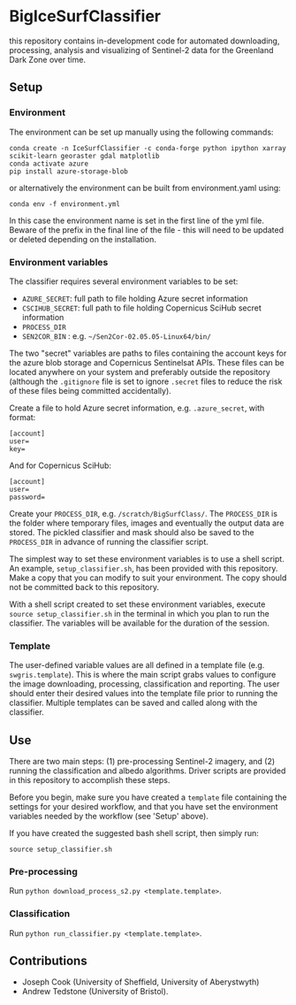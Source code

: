 # BigIceSurfClassifier
this repository contains in-development code for automated downloading, processing, analysis and visualizing of Sentinel-2 data for the Greenland Dark Zone over time.


## Setup

### Environment
The environment can be set up manually using the following commands:

    conda create -n IceSurfClassifier -c conda-forge python ipython xarray scikit-learn georaster gdal matplotlib
    conda activate azure
    pip install azure-storage-blob

or alternatively the environment can be built from environment.yaml using:

    conda env -f environment.yml

In this case the environment name is set in the first line of the yml file. Beware of the prefix in the final line of the file - this will need to be updated or deleted depending on the installation.

### Environment variables

The classifier requires several environment variables to be set:

* `AZURE_SECRET`: full path to file holding Azure secret information
* `CSCIHUB_SECRET`: full path to file holding Copernicus SciHub secret information
* `PROCESS_DIR`
* `SEN2COR_BIN` : e.g. `~/Sen2Cor-02.05.05-Linux64/bin/`

The two "secret" variables are paths to files containing the account keys for the azure blob storage and Copernicus Sentinelsat APIs. These files can be located anywhere on your system and preferably outside the repository (although the `.gitignore` file is set to ignore `.secret` files to reduce the risk of these files being committed accidentally).
 
Create a file to hold Azure secret information, e.g. `.azure_secret`, with format:

    [account]
    user=
    key=

And for Copernicus SciHub:
    
    [account]
    user=
    password=

Create your `PROCESS_DIR`, e.g. `/scratch/BigSurfClass/`. The `PROCESS_DIR` is the folder where temporary files, images and eventually the output data are stored. The pickled classifier and mask should also be saved to the `PROCESS_DIR` in advance of running the classifier script.

The simplest way to set these environment variables is to use a shell script. An example, `setup_classifier.sh`, has been provided with this repository. Make a copy that you can modify to suit your environment. The copy should not be committed back to this repository.

With a shell script created to set these environment variables, execute `source setup_classifier.sh` in the terminal in which you plan to run the classifier. The variables will be available for the duration of the session. 

### Template

The user-defined variable values are all defined in a template file (e.g.  `swgris.template`). This is where the main script grabs values to configure the image downloading, processing, classification and reporting.
The user should enter their desired values into the template file prior to running the classifier. Multiple templates can be saved and called along with the classifier.

## Use

There are two main steps: (1) pre-processing Sentinel-2 imagery, and (2) running the classification and albedo algorithms. Driver scripts are provided in this repository to accomplish these steps.

Before you begin, make sure you have created a `template` file containing the settings for your desired workflow, and that you have set the environment variables needed by the workflow (see 'Setup' above).

If you have created the suggested bash shell script, then simply run:

    source setup_classifier.sh


### Pre-processing

Run `python download_process_s2.py <template.template>`.


### Classification

Run `python run_classifier.py <template.template>`.


## Contributions

* Joseph Cook (University of Sheffield, University of Aberystwyth)
* Andrew Tedstone (University of Bristol).